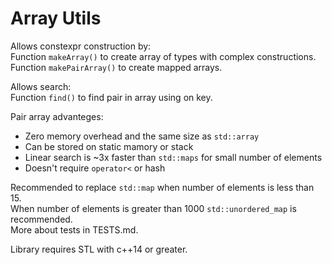 # Array Utils

Allows constexpr construction by: \
Function `makeArray()` to create array of types with complex constructions. \
Function `makePairArray()` to create mapped arrays.

Allows search: \
Function `find()` to find pair in array using on key.

Pair array advanteges:
- Zero memory overhead and the same size as `std::array`
- Can be stored on static mamory or stack
- Linear search is ~3x faster than `std::maps` for small number of elements
- Doesn't require `operator<` or hash

Recommended to replace `std::map` when number of elements is less than 15. \
When number of elements is greater than 1000 `std::unordered_map` is recommended. \
More about tests in TESTS.md.

Library requires STL with c++14 or greater.
